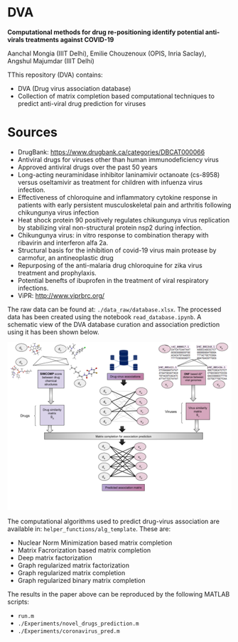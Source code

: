 # DVA
**Computational methods for drug re-positioning identify potential anti-virals treatments against COVID-19**

Aanchal Mongia (IIIT Delhi), Emilie Chouzenoux (OPIS, Inria Saclay), Angshul Majumdar (IIIT Delhi)


TThis repository (DVA) contains:
*  DVA (Drug virus association database)
* Collection of matrix completion based computational techniques to predict anti-viral drug prediction for viruses


# Sources
* DrugBank: https://www.drugbank.ca/categories/DBCAT000066
* Antiviral drugs for viruses other than human immunodeficiency virus
* Approved antiviral drugs over the past 50 years
* Long-acting neuraminidase inhibitor laninamivir octanoate (cs-8958) versus oseltamivir as treatment for children with infuenza virus infection.
* Effectiveness of chloroquine and inflammatory cytokine response in patients with early persistent musculoskeletal pain and arthritis following chikungunya virus infection
* Heat shock protein 90 positively regulates chikungunya virus replication by stabilizing viral non-structural protein nsp2 during infection.
* Chikungunya virus: in vitro response to combination therapy with ribavirin and interferon alfa 2a.
* Structural basis for the inhibition of covid-19 virus main protease by carmofur, an antineoplastic drug
* Repurposing of the anti-malaria drug chloroquine for zika virus treatment and prophylaxis.
* Potential benefts of ibuprofen in the treatment of viral respiratory infections.
* ViPR: http://www.viprbrc.org/

The raw data can be found at: `./data_raw/database.xlsx`. The processed data has been created using the notebook `read_database.ipynb`. A schematic view of the DVA database curation and association prediction using it has been shown below.


![DVA-pipeline](./helper_functions/DVA.png)

The computational algorithms used to predict drug-virus association are available in: `helper_functions/alg_template`.
These are:
* Nuclear Norm Minimization based matrix completion 
* Matrix Facrorization based matrix completion 
* Deep matrix factorization 
* Graph regularized matrix factorization 
* Graph regularized matrix completion 
* Graph regularized binary matrix completion 

The results in the paper above can be reproduced by the following MATLAB scripts:

* `run.m`
* `./Experiments/novel_drugs_prediction.m`
* `./Experiments/coronavirus_pred.m`

